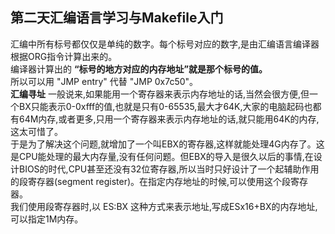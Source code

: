 ## 第二天汇编语言学习与Makefile入门
汇编中所有标号都仅仅是单纯的数字。每个标号对应的数字,是由汇编语言编译器根据ORG指令计算出来的。  
编译器计算出的 __“标号的地方对应的内存地址”就是那个标号的值。__  
所以可以用 "JMP entry" 代替 "JMP 0x7c50"。  
__汇编寻址__ 一般说来,如果能用一个寄存器来表示内存地址的话,当然会很方便,但一个BX只能表示0-0xfff的值,也就是只有0-65535,最大才64K,大家的电脑起码也都有64M内存,或者更多,只用一个寄存器来表示内存地址的话,就只能用64K的内存,这太可惜了。  
于是为了解决这个问题,就增加了一个叫EBX的寄存器,这样就能处理4G内存了。这是CPU能处理的最大内存量,没有任何问题。但EBX的导入是很久以后的事情,在设计BIOS的时代,CPU甚至还没有32位寄存器,所以当时只好设计了一个起辅助作用的段寄存器(segment register)。在指定内存地址的时候,可以使用这个段寄存器。  
我们使用段寄存器时,以 ES:BX 这种方式来表示地址,写成ESx16+BX的内存地址,可以指定1M内存。
